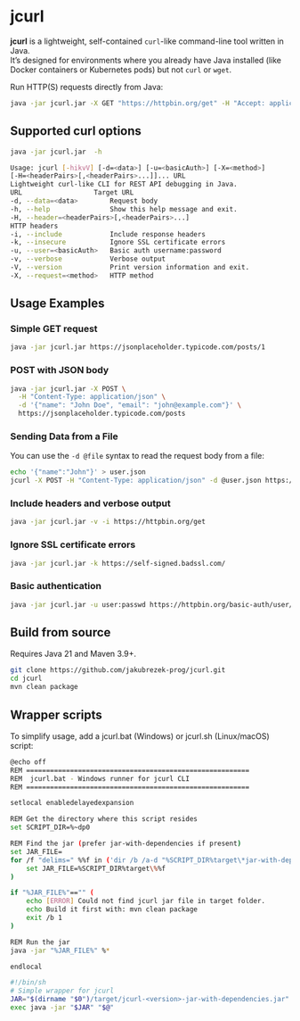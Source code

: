 # jcurl 

**jcurl** is a lightweight, self-contained `curl`-like command-line tool written in Java.  
It’s designed for environments where you already have Java installed (like Docker containers or Kubernetes pods) but not `curl` or `wget`.

Run HTTP(S) requests directly from Java:

```bash
java -jar jcurl.jar -X GET "https://httpbin.org/get" -H "Accept: application/json"
```

## Supported curl options
```bash
java -jar jcurl.jar  -h

Usage: jcurl [-hikvV] [-d=<data>] [-u=<basicAuth>] [-X=<method>]
[-H=<headerPairs>[,<headerPairs>...]]... URL
Lightweight curl-like CLI for REST API debugging in Java.
URL                  Target URL
-d, --data=<data>        Request body
-h, --help               Show this help message and exit.
-H, --header=<headerPairs>[,<headerPairs>...]
HTTP headers
-i, --include            Include response headers
-k, --insecure           Ignore SSL certificate errors
-u, --user=<basicAuth>   Basic auth username:password
-v, --verbose            Verbose output
-V, --version            Print version information and exit.
-X, --request=<method>   HTTP method
```
## Usage Examples

### Simple GET request
```bash
java -jar jcurl.jar https://jsonplaceholder.typicode.com/posts/1
```

### POST with JSON body
```bash
java -jar jcurl.jar -X POST \
  -H "Content-Type: application/json" \
  -d '{"name": "John Doe", "email": "john@example.com"}' \
  https://jsonplaceholder.typicode.com/posts
```

### Sending Data from a File

You can use the `-d @file` syntax to read the request body from a file:

```bash
echo '{"name":"John"}' > user.json
jcurl -X POST -H "Content-Type: application/json" -d @user.json https://httpbin.org/post
```

### Include headers and verbose output
```bash
java -jar jcurl.jar -v -i https://httpbin.org/get
```

### Ignore SSL certificate errors

```bash
java -jar jcurl.jar -k https://self-signed.badssl.com/
```

### Basic authentication

```bash
java -jar jcurl.jar -u user:passwd https://httpbin.org/basic-auth/user/passwd
```

## Build from source

Requires Java 21 and Maven 3.9+.
```bash
git clone https://github.com/jakubrezek-prog/jcurl.git
cd jcurl
mvn clean package
```

## Wrapper scripts
To simplify usage, add a jcurl.bat (Windows) or jcurl.sh (Linux/macOS) script:

```bash
@echo off
REM ========================================================
REM  jcurl.bat - Windows runner for jcurl CLI
REM ========================================================

setlocal enabledelayedexpansion

REM Get the directory where this script resides
set SCRIPT_DIR=%~dp0

REM Find the jar (prefer jar-with-dependencies if present)
set JAR_FILE=
for /f "delims=" %%f in ('dir /b /a-d "%SCRIPT_DIR%target\*jar-with-dependencies.jar" 2^>nul') do (
    set JAR_FILE=%SCRIPT_DIR%target\%%f
)

if "%JAR_FILE%"=="" (
    echo [ERROR] Could not find jcurl jar file in target folder.
    echo Build it first with: mvn clean package
    exit /b 1
)

REM Run the jar
java -jar "%JAR_FILE%" %*

endlocal
```

```bash
#!/bin/sh
# Simple wrapper for jcurl
JAR="$(dirname "$0")/target/jcurl-<version>-jar-with-dependencies.jar"
exec java -jar "$JAR" "$@"
```

